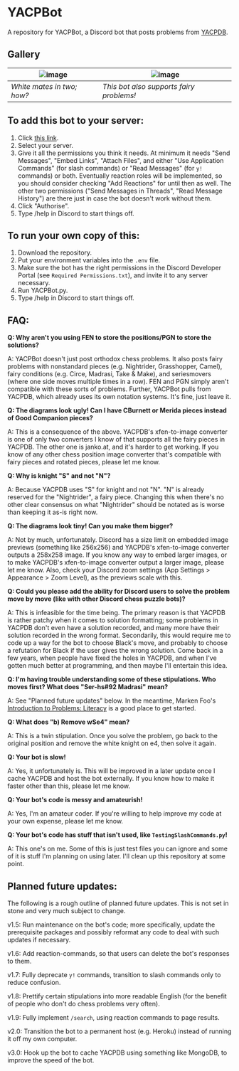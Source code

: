 # YACPBot
A repository for YACPBot, a Discord bot that posts problems from [YACPDB](https://www.yacpdb.org/).

## Gallery
![image](https://user-images.githubusercontent.com/16442480/177006133-5ebf780b-cb9c-4c9f-9823-e3a2a077e2f0.png) | ![image](https://user-images.githubusercontent.com/16442480/177006112-f9522259-4924-492a-b8a7-8802baf32115.png)
--- | ---
*White mates in two; how?* | *This bot also supports fairy problems!*

## To add this bot to your server:
1. Click [this link](https://discord.com/api/oauth2/authorize?client_id=843945577741156393&permissions=277025508416&scope=bot%20applications.commands).
2. Select your server.
3. Give it all the permissions you think it needs. At minimum it needs "Send Messages", "Embed Links", "Attach Files", and either "Use Application Commands" (for slash commands) or "Read Messages" (for `y!` commands) or both. Eventually reaction roles will be implemented, so you should consider checking "Add Reactions" for until then as well. The other two permissions ("Send Messages in Threads", "Read Message History") are there just in case the bot doesn't work without them.
4. Click "Authorise".
5. Type /help in Discord to start things off.

## To run your own copy of this:
1. Download the repository.
2. Put your environment variables into the `.env` file.
3. Make sure the bot has the right permissions in the Discord Developer Portal (see `Required Permissions.txt`), and invite it to any server necessary.
4. Run YACPBot.py.
5. Type /help in Discord to start things off.

## FAQ:
**Q: Why aren't you using FEN to store the positions/PGN to store the solutions?**

A: YACPBot doesn't just post orthodox chess problems. It also posts fairy problems with nonstandard pieces (e.g. Nightrider, Grasshopper, Camel), fairy conditions (e.g. Circe, Madrasi, Take & Make), and seriesmovers (where one side moves multiple times in a row). FEN and PGN simply aren't compatible with these sorts of problems. Further, YACPBot pulls from YACPDB, which already uses its own notation systems. It's fine, just leave it.

**Q: The diagrams look ugly! Can I have CBurnett or Merida pieces instead of Good Companion pieces?**

A: This is a consequence of the above. YACPDB's xfen-to-image converter is one of only two converters I know of that supports all the fairy pieces in YACPDB. The other one is janko.at, and it's harder to get working. If you know of any other chess position image converter that's compatible with fairy pieces and rotated pieces, please let me know.

**Q: Why is knight "S" and not "N"?**

A: Because YACPDB uses "S" for knight and not "N". "N" is already reserved for the "Nightrider", a fairy piece. Changing this when there's no other clear consensus on what "Nightrider" should be notated as is worse than keeping it as-is right now.

**Q: The diagrams look tiny! Can you make them bigger?**

A: Not by much, unfortunately. Discord has a size limit on embedded image previews (something like 256x256) and YACPDB's xfen-to-image converter outputs a 258x258 image. If you know any way to embed larger images, or to make YACPDB's xfen-to-image converter output a larger image, please let me know. Also, check your Discord zoom settings (App Settings > Appearance > Zoom Level), as the previews scale with this.

**Q: Could you please add the ability for Discord users to solve the problem move by move (like with other Discord chess puzzle bots)?**

A: This is infeasible for the time being. The primary reason is that YACPDB is rather patchy when it comes to solution formatting; some problems in YACPDB don't even have a solution recorded, and many more have their solution recorded in the wrong format. Secondarily, this would require me to code up a way for the bot to choose Black's move, and probably to choose a refutation for Black if the user gives the wrong solution. Come back in a few years, when people have fixed the holes in YACPDB, and when I've gotten much better at programming, and then maybe I'll entertain this idea.

**Q: I'm having trouble understanding some of these stipulations. Who moves first? What does "Ser-hs#92 Madrasi" mean?**

A: See "Planned future updates" below. In the meantime, Marken Foo's [Introduction to Problems: Literacy](https://thechesspolyglot.netlify.app/introduction-to-problems/) is a good place to get started.

**Q: What does "b) Remove wSe4" mean?**

A: This is a twin stipulation. Once you solve the problem, go back to the original position and remove the white knight on e4, then solve it again.

**Q: Your bot is slow!**

A: Yes, it unfortunately is. This will be improved in a later update once I cache YACPDB and host the bot externally. If you know how to make it faster other than this, please let me know.

**Q: Your bot's code is messy and amateurish!**

A: Yes, I'm an amateur coder. If you're willing to help improve my code at your own expense, please let me know. 

**Q: Your bot's code has stuff that isn't used, like `TestingSlashCommands.py`!**

A: This one's on me. Some of this is just test files you can ignore and some of it is stuff I'm planning on using later. I'll clean up this repository at some point.

## Planned future updates:
The following is a rough outline of planned future updates. This is not set in stone and very much subject to change.

v1.5: Run maintenance on the bot's code; more specifically, update the prerequisite packages and possibly reformat any code to deal with such updates if necessary.

v1.6: Add reaction-commands, so that users can delete the bot's responses to them.

v1.7: Fully deprecate `y!` commands, transition to slash commands only to reduce confusion.

v1.8: Prettify certain stipulations into more readable English (for the benefit of people who don't do chess problems very often).

v1.9: Fully implement `/search`, using reaction commands to page results.

v2.0: Transition the bot to a permanent host (e.g. Heroku) instead of running it off my own computer.

v3.0: Hook up the bot to cache YACPDB using something like MongoDB, to improve the speed of the bot.
